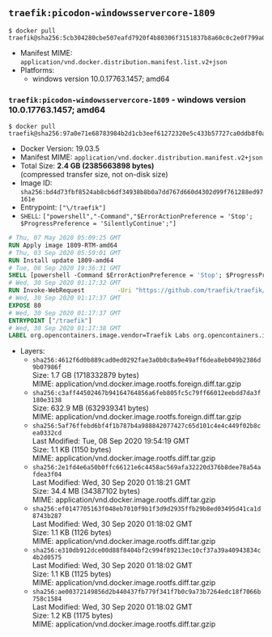 ## `traefik:picodon-windowsservercore-1809`

```console
$ docker pull traefik@sha256:5cb304280cbe507eafd7920f4b80306f3151837b8a60c0c2e0f799a0ba1239e5
```

-	Manifest MIME: `application/vnd.docker.distribution.manifest.list.v2+json`
-	Platforms:
	-	windows version 10.0.17763.1457; amd64

### `traefik:picodon-windowsservercore-1809` - windows version 10.0.17763.1457; amd64

```console
$ docker pull traefik@sha256:97a0e71e68783984b2d1cb3eef61272320e5c433b57727ca0ddb8f0ae1cca2e7
```

-	Docker Version: 19.03.5
-	Manifest MIME: `application/vnd.docker.distribution.manifest.v2+json`
-	Total Size: **2.4 GB (2385663898 bytes)**  
	(compressed transfer size, not on-disk size)
-	Image ID: `sha256:bd4d73fbf8524ab8cb6df34938b8b0a7dd767d660d4302d99f761288ed97161e`
-	Entrypoint: `["\/traefik"]`
-	`SHELL`: `["powershell","-Command","$ErrorActionPreference = 'Stop'; $ProgressPreference = 'SilentlyContinue';"]`

```dockerfile
# Thu, 07 May 2020 05:09:25 GMT
RUN Apply image 1809-RTM-amd64
# Thu, 03 Sep 2020 05:59:01 GMT
RUN Install update 1809-amd64
# Tue, 08 Sep 2020 19:36:31 GMT
SHELL [powershell -Command $ErrorActionPreference = 'Stop'; $ProgressPreference = 'SilentlyContinue';]
# Wed, 30 Sep 2020 01:17:32 GMT
RUN Invoke-WebRequest         -Uri "https://github.com/traefik/traefik/releases/download/v2.3.1/traefik_v2.3.1_windows_amd64.zip"         -OutFile "/traefik.zip";     Expand-Archive -Path "/traefik.zip" -DestinationPath "/" -Force;     Remove-Item "/traefik.zip" -Force
# Wed, 30 Sep 2020 01:17:37 GMT
EXPOSE 80
# Wed, 30 Sep 2020 01:17:37 GMT
ENTRYPOINT ["/traefik"]
# Wed, 30 Sep 2020 01:17:38 GMT
LABEL org.opencontainers.image.vendor=Traefik Labs org.opencontainers.image.url=https://traefik.io org.opencontainers.image.title=Traefik org.opencontainers.image.description=A modern reverse-proxy org.opencontainers.image.version=v2.3.1 org.opencontainers.image.documentation=https://docs.traefik.io
```

-	Layers:
	-	`sha256:4612f6d0b889cad0ed0292fae3a0b0c8a9e49aff6dea8eb049b2386d9b07986f`  
		Size: 1.7 GB (1718332879 bytes)  
		MIME: application/vnd.docker.image.rootfs.foreign.diff.tar.gzip
	-	`sha256:c3aff44502467b94164764856a6feb805fc5c79ff66012eebdd7da3f180e3138`  
		Size: 632.9 MB (632939341 bytes)  
		MIME: application/vnd.docker.image.rootfs.foreign.diff.tar.gzip
	-	`sha256:5af76ffebd6bf4f1b787b4a988842077427c65d101c4e4c449f02b8cea0332cd`  
		Last Modified: Tue, 08 Sep 2020 19:54:19 GMT  
		Size: 1.1 KB (1150 bytes)  
		MIME: application/vnd.docker.image.rootfs.diff.tar.gzip
	-	`sha256:2e1fd4e6a50b0ffc66121e6c4458ac569afa32220d376b8dee78a54afdea3f04`  
		Last Modified: Wed, 30 Sep 2020 01:18:21 GMT  
		Size: 34.4 MB (34387102 bytes)  
		MIME: application/vnd.docker.image.rootfs.diff.tar.gzip
	-	`sha256:ef0147705163f048eb7010f9b1f3d9d2935ffb29b8ed03495d41ca1d8743b287`  
		Last Modified: Wed, 30 Sep 2020 01:18:02 GMT  
		Size: 1.1 KB (1126 bytes)  
		MIME: application/vnd.docker.image.rootfs.diff.tar.gzip
	-	`sha256:e310db912dce00d88f8404bf2c994f89213ec10cf37a39a40943834c4b2d0575`  
		Last Modified: Wed, 30 Sep 2020 01:18:02 GMT  
		Size: 1.1 KB (1125 bytes)  
		MIME: application/vnd.docker.image.rootfs.diff.tar.gzip
	-	`sha256:ae00372149856d2b440437fb779f341f7b0c9a73b7264edc18f7066b758c1584`  
		Last Modified: Wed, 30 Sep 2020 01:18:02 GMT  
		Size: 1.2 KB (1175 bytes)  
		MIME: application/vnd.docker.image.rootfs.diff.tar.gzip
